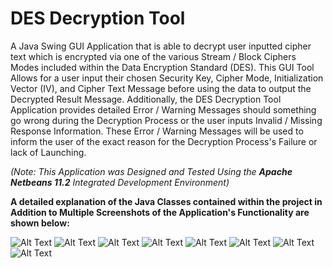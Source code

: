 # DES Decryption Tool
A Java Swing GUI Application that is able to decrypt user inputted cipher text which is encrypted via one of the various Stream / Block Ciphers Modes included within the Data Encryption Standard (DES). This GUI Tool Allows for a user input their chosen Security Key, Cipher Mode, Initialization Vector (IV), and Cipher Text Message before using the data to output the Decrypted Result Message. Additionally, the DES Decryption Tool Application provides detailed Error / Warning Messages should something go wrong during the Decryption Process or the user inputs Invalid / Missing Response Information. These Error / Warning Messages will be used to inform the user of the exact reason for the Decryption Process's Failure or lack of Launching.

*(Note: This Application was Designed and Tested Using the **Apache Netbeans 11.2** Integrated Development Environment)*

**A detailed explanation of the Java Classes contained within the project in Addition to Multiple Screenshots of the Application's Functionality are shown below:**

![Alt Text](DESDecryptionTool/Screenshots/Screenshot_Initial.png)
![Alt Text](DESDecryptionTool/Screenshots/Class_Explaination.png)
![Alt Text](DESDecryptionTool/Screenshots/Screenshot_Display_Cipher_Modes.png)
![Alt Text](DESDecryptionTool/Screenshots/Screenshot_Warning_Messsage_One.png)
![Alt Text](DESDecryptionTool/Screenshots/Screenshot_Warning_Message_Effects_One.png)
![Alt Text](DESDecryptionTool/Screenshots/Screenshot_Warning_Message_Two.png)
![Alt Text](DESDecryptionTool/Screenshots/Screenshot_Screenshot_Decryption_Result_One.png)
![Alt Text](DESDecryptionTool/Screenshots/Screenshot_Screenshot_Decryption_Result_Two.png)
